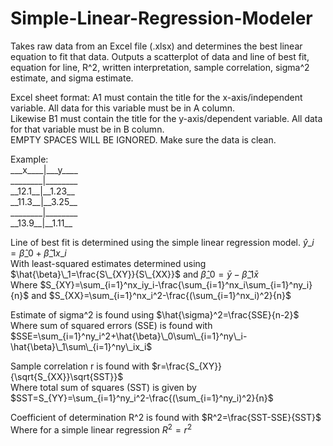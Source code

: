 # Simple-Linear-Regression-Modeler
Takes raw data from an Excel file (.xlsx) and determines the best linear equation to fit that data. Outputs a scatterplot of data and line of best fit, equation for line, R^2, written interpretation, sample correlation, sigma^2 estimate, and sigma estimate.  

Excel sheet format: A1 must contain the title for the x-axis/independent variable. All data for this variable must be in A column.  
Likewise B1 must contain the title for the y-axis/dependent variable. All data for that variable must be in B column.  
EMPTY SPACES WILL BE IGNORED. Make sure the data is clean.  

Example:  
\_\_\_x\_\_\_\_|\_\_\_y\_\_\_\_  
\_\_\_\_\_\_\_\_|_\_\_\_\_\_\_\_  
\_\_12.1\_\_|\_\_1.23\_\_  
\_\_11.3\_\_|\_\_3.25\_\_  
\_\_\_\_\_\_\_\_|\_\_\_\_\_\_\_\_  
\_\_13.9\_\_|\_\_1.11\_\_  

Line of best fit is determined using the simple linear regression model. $\hat{y}\_i=\hat{\beta}\_0 + \hat{\beta}\_1x\_i$  
With least-squared estimates determined using $\hat{\beta}\_1=\frac{S\_{XY}}{S\_{XX}}$ and $\hat{\beta}\_0=\bar{y}-\hat{\beta}\_1\bar{x}$  
Where $S_{XY}=\sum_{i=1}^nx_iy_i-\frac{\sum_{i=1}^nx_i\sum_{i=1}^ny_i}{n}$ and $S_{XX}=\sum_{i=1}^nx_i^2-\frac{(\sum_{i=1}^nx_i)^2}{n}$  

Estimate of sigma^2 is found using $\hat{\sigma}^2=\frac{SSE}{n-2}$  
Where sum of squared errors (SSE) is found with $SSE=\sum_{i=1}^ny_i^2+\hat{\beta}\_0\sum\_{i=1}^ny\_i-\hat{\beta}\_1\sum\_{i=1}^ny\_ix_i$  

Sample correlation r is found with $r=\frac{S_{XY}}{\sqrt{S_{XX}}\sqrt{SST}}$  
Where total sum of squares (SST) is given by $SST=S_{YY}=\sum_{i=1}^ny_i^2-\frac{(\sum_{i=1}^ny_i)^2}{n}$

Coefficient of determination R^2 is found with $R^2=\frac{SST-SSE}{SST}$  
Where for a simple linear regression $R^2=r^2$
